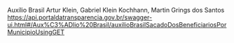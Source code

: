 Auxílio Brasil 
Artur Klein, Gabriel Klein Kochhann, Martin Grings dos Santos
https://api.portaldatransparencia.gov.br/swagger-ui.html#/Aux%C3%ADlio%20Brasil/auxilioBrasilSacadoDosBeneficiariosPorMunicipioUsingGET
